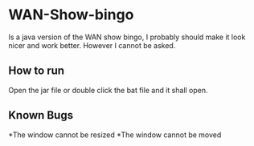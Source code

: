 # WAN-Show-bingo
Is a java version of the WAN show bingo, I probably should  make it look nicer and work better. However I cannot be asked.

## How to run
Open the jar file or double click the bat file and it shall open.

## Known Bugs
*The window cannot be resized
*The window cannot be moved

